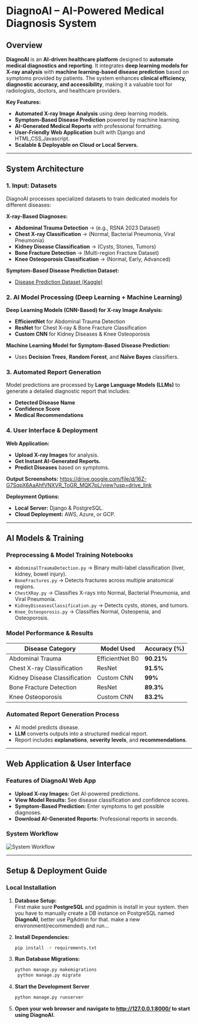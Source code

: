 # **DiagnoAI – AI-Powered Medical Diagnosis System**

## **Overview**

**DiagnoAI** is an **AI-driven healthcare platform** designed to **automate medical diagnostics and reporting**. It integrates **deep learning models for X-ray analysis** with **machine learning-based disease prediction** based on symptoms provided by patients. The system enhances **clinical efficiency, diagnostic accuracy, and accessibility**, making it a valuable tool for radiologists, doctors, and healthcare providers.

**Key Features:**

- **Automated X-ray Image Analysis** using deep learning models.
- **Symptom-Based Disease Prediction** powered by machine learning.
- **AI-Generated Medical Reports** with professional formatting.
- **User-Friendly Web Application** built with Django and HTML,CSS,Javascript.
- **Scalable & Deployable on Cloud or Local Servers.**

---

## **System Architecture**

### **1. Input: Datasets**

DiagnoAI processes specialized datasets to train dedicated models for different diseases:

**X-ray-Based Diagnoses:**

- **Abdominal Trauma Detection** → (e.g., RSNA 2023 Dataset)
- **Chest X-ray Classification** → (Normal, Bacterial Pneumonia, Viral Pneumonia)
- **Kidney Disease Classification** → (Cysts, Stones, Tumors)
- **Bone Fracture Detection** → (Multi-region Fracture Dataset)
- **Knee Osteoporosis Classification** → (Normal, Early, Advanced)

**Symptom-Based Disease Prediction Dataset:**

- [Disease Prediction Dataset (Kaggle)](https://www.kaggle.com/neelima98/disease-prediction-using-machine-learning)

### **2. AI Model Processing (Deep Learning + Machine Learning)**

**Deep Learning Models (CNN-Based) for X-ray Image Analysis:**

- **EfficientNet** for Abdominal Trauma Detection
- **ResNet** for Chest X-ray & Bone Fracture Classification
- **Custom CNN** for Kidney Diseases & Knee Osteoporosis

**Machine Learning Model for Symptom-Based Disease Prediction:**

- Uses **Decision Trees**, **Random Forest**, and **Naïve Bayes** classifiers.

### **3. Automated Report Generation**

Model predictions are processed by **Large Language Models (LLMs)** to generate a detailed diagnostic report that includes:

- **Detected Disease Name**
- **Confidence Score**
- **Medical Recommendations**

### **4. User Interface & Deployment**

**Web Application:**

- **Upload X-ray Images** for analysis.
- **Get Instant AI-Generated Reports.**
- **Predict Diseases** based on symptoms.

**Output Screenshots:**
https://drive.google.com/file/d/16Z-G7SqpX6AaAhfVNXVR_ToGR_MQK7pL/view?usp=drive_link

**Deployment Options:**

- **Local Server:** Django & PostgreSQL.
- **Cloud Deployment:** AWS, Azure, or GCP.

---

## **AI Models & Training**

### **Preprocessing & Model Training Notebooks**

- `AbdominalTraumaDetection.py` → Binary multi-label classification (liver, kidney, bowel injury).
- `BoneFractures.py` → Detects fractures across multiple anatomical regions.
- `ChestXRay.py` → Classifies X-rays into Normal, Bacterial Pneumonia, and Viral Pneumonia.
- `KidneyDiseasesClassification.py` → Detects cysts, stones, and tumors.
- `Knee_Osteoporosis.py` → Classifies Normal, Osteopenia, and Osteoporosis.

### **Model Performance & Results**

| **Disease Category**          | **Model Used**  | **Accuracy (%)** |
| ----------------------------- | --------------- | ---------------- |
| Abdominal Trauma              | EfficientNet B0 | **90.21%**       |
| Chest X-ray Classification    | ResNet          | **91.5%**        |
| Kidney Disease Classification | Custom CNN      | **99%**          |
| Bone Fracture Detection       | ResNet          | **89.3%**        |
| Knee Osteoporosis             | Custom CNN      | **83.2%**        |

### **Automated Report Generation Process**

- AI model predicts disease.
- **LLM** converts outputs into a structured medical report.
- Report includes **explanations**, **severity levels**, and **recommendations**.

---

## **Web Application & User Interface**

### **Features of DiagnoAI Web App**

- **Upload X-ray Images:** Get AI-powered predictions.
- **View Model Results:** See disease classification and confidence scores.
- **Symptom-Based Prediction:** Enter symptoms to get possible diagnoses.
- **Download AI-Generated Reports:** Professional reports in seconds.

### **System Workflow**

![System Workflow](app.gif)

---

## **Setup & Deployment Guide**

### **Local Installation**

1. **Database Setup:**  
    First make sure **PostgreSQL** and pgadmin is install in your system.
   then you have to manually create a DB instance on PostgreSQL named **DiagnoAI**, better use PgAdmin for that.
   make a new environment(recommended) and run...

2. **Install Dependencies:**
   ```bash
   pip install -r requirements.txt
   ```
3. **Run Database Migrations:**
   ```bash
   python manage.py makemigrations
    python manage.py migrate
   ```
4. **Start the Development Server**
   ```bash
   python manage.py runserver
   ```
5. **Open your web browser and navigate to http://127.0.0.1:8000/ to start using DiagnoAI.**
